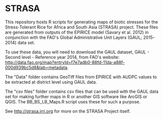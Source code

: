 # STRASA
This repository hosts R scripts for generating maps of biotic stresses for the Stress-Tolerant Rice for Africa and South Asia (STRASA) project. These files are generated from outputs of the EPIRICE model (Savary et al. 2012) in conjunction with the FAO's Global Administrative Unit Layers (GAUL; 2015-2014) data set.

To use these data, you will need to download the GAUL dataset, GAUL - Second level - Reference year 2014, from FAO's website: http://data.fao.org/map?entryId=f7e7adb0-88fd-11da-a88f-000d939bc5d8&tab=metadata.

The "Data" folder contains GeoTiff files from EPIRICE with AUDPC values to be extracted at district level using GAUL data.

The "csv files" folder contains csv files that can be used with the GAUL data set for making further maps in R or another GIS software like ArcGIS or QGIS. The BB_BS_LB_Maps.R script uses these for such a purpose.

See http://strasa.irri.org for more on the STRASA Project itself.
